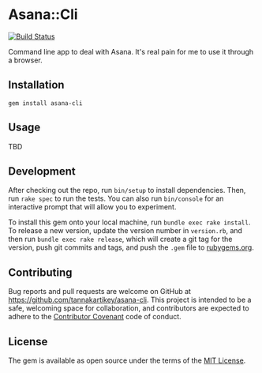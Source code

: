 # Asana::Cli
[![Build Status](https://travis-ci.org/tannakartikey/asana-cli.svg?branch=master)](https://travis-ci.org/tannakartikey/asana-cli)

Command line app to deal with Asana. It's real pain for me to use it through a browser.

## Installation

`gem install asana-cli`

## Usage

TBD

## Development

After checking out the repo, run `bin/setup` to install dependencies. Then, run `rake spec` to run the tests. You can also run `bin/console` for an interactive prompt that will allow you to experiment.

To install this gem onto your local machine, run `bundle exec rake install`. To release a new version, update the version number in `version.rb`, and then run `bundle exec rake release`, which will create a git tag for the version, push git commits and tags, and push the `.gem` file to [rubygems.org](https://rubygems.org).

## Contributing

Bug reports and pull requests are welcome on GitHub at https://github.com/tannakartikey/asana-cli. This project is intended to be a safe, welcoming space for collaboration, and contributors are expected to adhere to the [Contributor Covenant](http://contributor-covenant.org) code of conduct.


## License

The gem is available as open source under the terms of the [MIT License](http://opensource.org/licenses/MIT).

